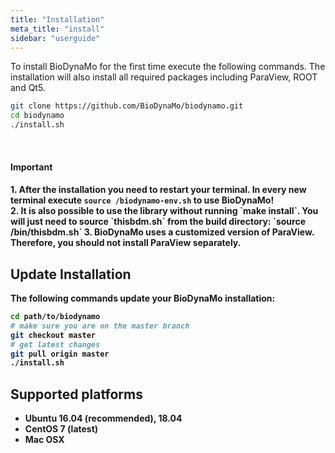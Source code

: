 ```yaml
---
title: "Installation"
meta_title: "install"
sidebar: "userguide"
---
```


<!--# Installation-->

To install BioDynaMo for the first time execute the following commands.
The installation will also install all required packages including ParaView, ROOT and Qt5.

```bash
git clone https://github.com/BioDynaMo/biodynamo.git
cd biodynamo
./install.sh
```
<br>

<a class="sbox" target="_blank" rel="noopener">
    <div class="sbox-content">
    	<h4><b>Important<b><h4>
    	<p>1. After the installation you need to restart your terminal.
	      In every new terminal execute <code>source <path-to-bdm-installation>/biodynamo-env.sh</code>
	      to use BioDynaMo!<br>
      2. It is also possible to use the library without running `make install`.
        You will just need to source `thisbdm.sh` from the build directory: `source
        <path-to-bdm-build-dir>/bin/thisbdm.sh`
	    3. BioDynaMo uses a customized version of ParaView.
		     Therefore, you should not install ParaView separately.
		</p>
    </div>
</a>

## Update Installation

The following commands update your BioDynaMo installation:

```bash
cd path/to/biodynamo
# make sure you are on the master branch
git checkout master
# get latest changes
git pull origin master
./install.sh
```

## Supported platforms

*  **Ubuntu 16.04 (recommended)**, 18.04
*  CentOS 7 (latest)
*  Mac OSX
